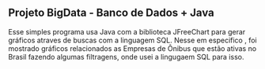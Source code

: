 ## Projeto BigData - Banco de Dados + Java

Esse simples programa usa Java com a biblioteca JFreeChart para gerar gráficos atraves de buscas com a linguagem SQL.
Nesse em especifico , foi mostrado gráficos relacionados as Empresas de Ônibus que estão ativas no Brasil fazendo algumas filtragens, onde usei a lingugaem SQL para isso.


